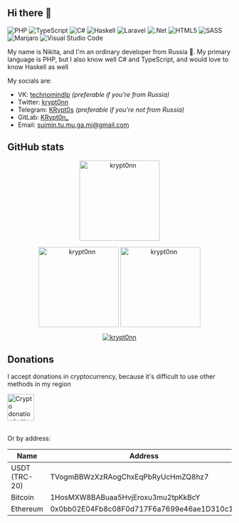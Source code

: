 ## Hi there 👋

![PHP](https://img.shields.io/badge/php-%23777BB4.svg?style=for-the-badge&logo=php&logoColor=white)
![TypeScript](https://img.shields.io/badge/typescript-%23007ACC.svg?style=for-the-badge&logo=typescript&logoColor=white)
![C#](https://img.shields.io/badge/c%23-%23239120.svg?style=for-the-badge&logo=c-sharp&logoColor=white)
![Haskell](https://img.shields.io/badge/Haskell-5e5086?style=for-the-badge&logo=haskell&logoColor=white)
![Laravel](https://img.shields.io/badge/laravel-%23FF2D20.svg?style=for-the-badge&logo=laravel&logoColor=white)
![.Net](https://img.shields.io/badge/.NET-5C2D91?style=for-the-badge&logo=.net&logoColor=white)
![HTML5](https://img.shields.io/badge/html5-%23E34F26.svg?style=for-the-badge&logo=html5&logoColor=white)
![SASS](https://img.shields.io/badge/SASS-hotpink.svg?style=for-the-badge&logo=SASS&logoColor=white)
![Manjaro](https://img.shields.io/badge/Manjaro-35BF5C?style=for-the-badge&logo=Manjaro&logoColor=white)
![Visual Studio Code](https://img.shields.io/badge/Visual%20Studio%20Code-0078d7.svg?style=for-the-badge&logo=visual-studio-code&logoColor=white)

My name is Nikita, and I'm an ordinary developer from Russia 🎩. My primary language is PHP, but I also know well C# and TypeScript, and would love to know Haskell as well

My socials are:

* VK: [technomindlp](https://vk.com/technomindlp) *(preferable if you're from Russia)*
* Twitter: [krypt0nn](https://twitter.com/krypt0nn)
* Telegram: [KRypt0s](https://t.me/KRypt0s) *(preferable if you're not from Russia)*
* GitLab: [KRypt0n_](https://gitlab.com/KRypt0n_)
* Email: suimin.tu.mu.ga.mi@gmail.com

## GitHub stats

<p align="center">
  <img height="180em" src="https://github-profile-summary-cards.vercel.app/api/cards/profile-details?username=krypt0nn&theme=nord_bright" alt="krypt0nn" align="center">
</p>

<p align="center">
  <img height="180em" src="https://github-readme-stats.vercel.app/api?username=krypt0nn&hide_border=true&show_icons=true&theme=nord_bright" alt="krypt0nn" align="center">
  <img height="180em" src="https://github-readme-stats.vercel.app/api/top-langs?username=krypt0nn&show_icons=true&locale=en&layout=compact&hide_border=true&theme=nord_bright" alt="krypt0nn" align="center">
</p>

<p align="center">
  <a href="https://github.com/krypt0nn">
    <img src="https://github-profile-trophy.vercel.app/?username=krypt0nn&margin-w=5&theme=nord_bright" alt="krypt0nn">
  </a>
</p>

## Donations

I accept donations in cryptocurrency, because it's difficult to use other methods in my region

<a href="https://nowpayments.io/donation?api_key=X20HY40-BFAMTZP-KBR3MHR-GA4VR00" target="_blank">
  <img src="https://nowpayments.io/images/embeds/donation-button-white.svg" height="60px" alt="Crypto donation button by NOWPayments">
</a>

<br> Or by address:

| Name | Address |
| --- | --- |
| USDT (TRC-20) | TVogmBBWzXzRAogChxEqPbRyUcHmZQ8hz7 |
| Bitcoin | 1HosMXW8BABuaa5HvjEroxu3mu2tpKkBcY |
| Ethereum | 0x0bb02E04Fb8c08F0d717F6a7699e46ae1D310c17 |
